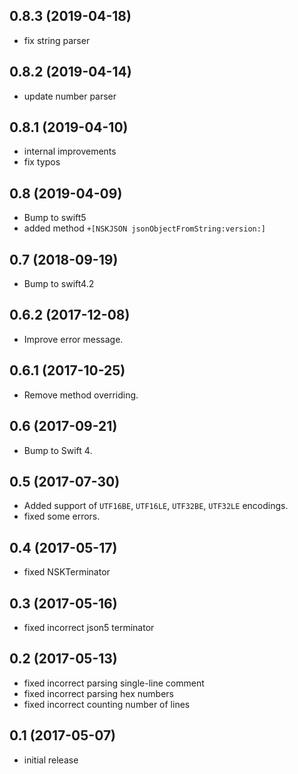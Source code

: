 ## 0.8.3 (2019-04-18)
- fix string parser

## 0.8.2 (2019-04-14)
- update number parser

## 0.8.1 (2019-04-10)
- internal improvements
- fix typos

## 0.8 (2019-04-09)
- Bump to swift5
- added method `+[NSKJSON jsonObjectFromString:version:]`

## 0.7 (2018-09-19)
- Bump to swift4.2

## 0.6.2 (2017-12-08)
- Improve error message.

## 0.6.1 (2017-10-25)
- Remove method overriding.

## 0.6 (2017-09-21)
- Bump to Swift 4.

## 0.5 (2017-07-30)

- Added support of `UTF16BE`, `UTF16LE`, `UTF32BE`, `UTF32LE` encodings.
- fixed some errors.

## 0.4 (2017-05-17)

- fixed NSKTerminator

## 0.3 (2017-05-16)

- fixed incorrect json5 terminator

## 0.2 (2017-05-13)

- fixed incorrect parsing single-line comment
- fixed incorrect parsing hex numbers
- fixed incorrect counting number of lines

## 0.1 (2017-05-07)

- initial release
